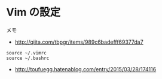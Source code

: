 # Vim の設定

メモ
- http://qiita.com/tbpgr/items/989c6badefff69377da7
```
source ~/.vimrc
source ~/.bashrc
```

- http://toufuegg.hatenablog.com/entry/2015/03/28/174116
